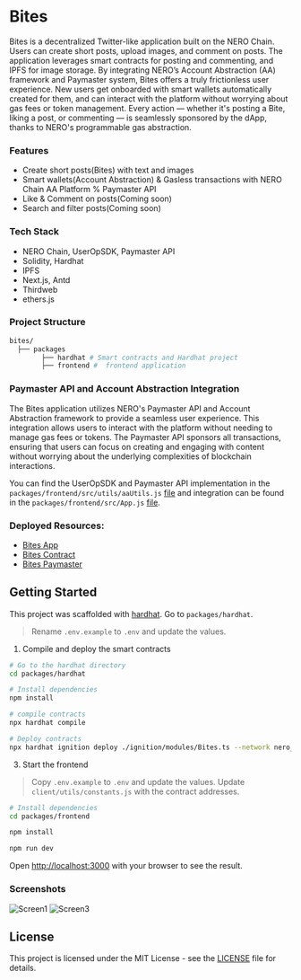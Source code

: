 # Bites

Bites is a decentralized Twitter-like application built on the NERO Chain. Users can create short posts, upload images, and comment on posts. The application leverages smart contracts for posting and commenting, and IPFS for image storage. By integrating NERO’s Account Abstraction (AA) framework and Paymaster system, Bites offers a truly frictionless user experience. New users get onboarded with smart wallets automatically created for them, and can interact with the platform without worrying about gas fees or token management. Every action — whether it's posting a Bite, liking a post, or commenting — is seamlessly sponsored by the dApp, thanks to NERO's programmable gas abstraction.

### Features

- Create short posts(Bites) with text and images
- Smart wallets(Account Abstraction) & Gasless transactions with NERO Chain AA Platform % Paymaster API
- Like & Comment on posts(Coming soon)
- Search and filter posts(Coming soon)

### Tech Stack

- NERO Chain, UserOpSDK, Paymaster API
- Solidity, Hardhat
- IPFS
- Next.js, Antd
- Thirdweb
- ethers.js

### Project Structure

```bash
bites/
  ├── packages
        ├── hardhat # Smart contracts and Hardhat project
        ├── frontend #  frontend application
```

### Paymaster API and Account Abstraction Integration

The Bites application utilizes NERO's Paymaster API and Account Abstraction framework to provide a seamless user experience. This integration allows users to interact with the platform without needing to manage gas fees or tokens. The Paymaster API sponsors all transactions, ensuring that users can focus on creating and engaging with content without worrying about the underlying complexities of blockchain interactions.

You can find the UserOpSDK and Paymaster API implementation in the `packages/frontend/src/utils/aaUtils.js` [file](https://github.com/ethdev279/bites/blob/main/packages/frontend/src/utils/aaUtils.js) and integration can be found in the `packages/frontend/src/App.js` [file](https://github.com/ethdev279/bites/blob/b77478390962a7ba108e69c7656c73bff723ad13/packages/frontend/src/App.jsx#L97).

### Deployed Resources:

- [Bites App](https://bites-xi.vercel.app/)
- [Bites Contract](https://testnet.neroscan.io/address/0x641a4700664b9042eec0ed7cddde4c2747ba3338?tab=Transactions)
- [Bites Paymaster](https://testnet.neroscan.io/address/0x5a6680dfd4a77feea0a7be291147768eaa2414ad)

## Getting Started

This project was scaffolded with [hardhat](https://hardhat.org). Go to `packages/hardhat`.

> Rename `.env.example` to `.env` and update the values.

1. Compile and deploy the smart contracts

```bash
# Go to the hardhat directory
cd packages/hardhat

# Install dependencies
npm install

# compile contracts
npx hardhat compile

# Deploy contracts
npx hardhat ignition deploy ./ignition/modules/Bites.ts --network nero_testnet
```

3. Start the frontend

> Copy `.env.example` to `.env` and update the values. Update `client/utils/constants.js` with the contract addresses.

```bash
# Install dependencies
cd packages/frontend

npm install

npm run dev
```

Open [http://localhost:3000](http://localhost:3000) with your browser to see the result.

### Screenshots

![Screen1](https://github.com/user-attachments/assets/26da483f-7150-40e7-a3bb-2208283a06c0)
![Screen3](https://github.com/user-attachments/assets/e34ddfe9-6a99-4d53-82c3-4cab59c3d519)

## License

This project is licensed under the MIT License - see the [LICENSE](LICENSE) file for details.
